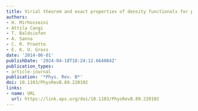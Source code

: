 ```yaml
---
title: Virial theorem and exact properties of density functionals for periodic systems
authors:
- H. Mirhosseini
- Attila Cangi
- T. Baldsiefen
- A. Sanna
- C. R. Proetto
- E. K. U. Gross
date: '2014-06-01'
publishDate: '2024-04-18T18:24:12.664084Z'
publication_types:
- article-journal
publication: '*Phys. Rev. B*'
doi: 10.1103/PhysRevB.89.220102
links:
- name: URL
  url: https://link.aps.org/doi/10.1103/PhysRevB.89.220102
---
```

